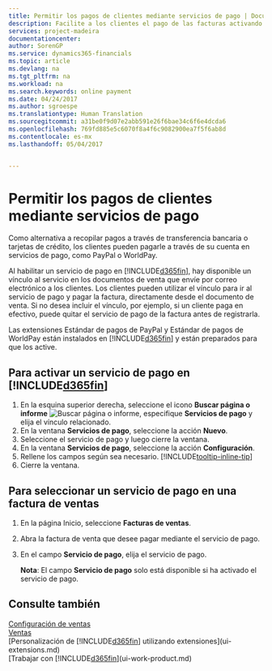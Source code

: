 ```yaml
---
title: Permitir los pagos de clientes mediante servicios de pago | Documentos de Microsoft
description: Facilite a los clientes el pago de las facturas activando los servicios de pago.
services: project-madeira
documentationcenter: 
author: SorenGP
ms.service: dynamics365-financials
ms.topic: article
ms.devlang: na
ms.tgt_pltfrm: na
ms.workload: na
ms.search.keywords: online payment
ms.date: 04/24/2017
ms.author: sgroespe
ms.translationtype: Human Translation
ms.sourcegitcommit: a31be0f9d07e2abb591e26f6bae34c6f6e4dcda6
ms.openlocfilehash: 769fd885e5c6070f8a4f6c9082900ea7f5f6ab8d
ms.contentlocale: es-mx
ms.lasthandoff: 05/04/2017


---
```

# <a name="how-to-enable-customer-payments-through-payment-services"></a>Permitir los pagos de clientes mediante servicios de pago
Como alternativa a recopilar pagos a través de transferencia bancaria o tarjetas de crédito, los clientes pueden pagarle a través de su cuenta en servicios de pago, como PayPal o WorldPay.  

Al habilitar un servicio de pago en [!INCLUDE[d365fin](includes/d365fin_md.md)], hay disponible un vínculo al servicio en los documentos de venta que envíe por correo electrónico a los clientes. Los clientes pueden utilizar el vínculo para ir al servicio de pago y pagar la factura, directamente desde el documento de venta. Si no desea incluir el vínculo, por ejemplo, si un cliente paga en efectivo, puede quitar el servicio de pago de la factura antes de registrarla.  

Las extensiones Estándar de pagos de PayPal y Estándar de pagos de WorldPay están instalados en [!INCLUDE[d365fin](includes/d365fin_md.md)] y están preparados para que los active.  

## <a name="to-enable-a-payment-service-in-included365finincludesd365finmdmd"></a>Para activar un servicio de pago en [!INCLUDE[d365fin](includes/d365fin_md.md)]
1. En la esquina superior derecha, seleccione el icono **Buscar página o informe** ![Buscar página o informe](media/ui-search/search_small.png "Icono Buscar página o informe"), especifique **Servicios de pago** y elija el vínculo relacionado.  
2. En la ventana **Servicios de pago**, seleccione la acción **Nuevo**.  
3. Seleccione el servicio de pago y luego cierre la ventana.  
4. En la ventana **Servicios de pago**, seleccione la acción **Configuración**.  
5. Rellene los campos según sea necesario. [!INCLUDE[tooltip-inline-tip](includes/tooltip-inline-tip_md.md)]  
6. Cierre la ventana.  

## <a name="to-select-a-payment-service-on-a-sales-invoice"></a>Para seleccionar un servicio de pago en una factura de ventas
1. En la página Inicio, seleccione **Facturas de ventas**.  
2. Abra la factura de venta que desee pagar mediante el servicio de pago.  
3. En el campo **Servicio de pago**, elija el servicio de pago.  
  
    **Nota**: El campo **Servicio de pago** solo está disponible si ha activado el servicio de pago.  

## <a name="see-also"></a>Consulte también  
[Configuración de ventas](sales-setup-sales.md)  
[Ventas](sales-manage-sales.md)  
[Personalización de [!INCLUDE[d365fin](includes/d365fin_md.md)] utilizando extensiones](ui-extensions.md)  
[Trabajar con [!INCLUDE[d365fin](includes/d365fin_md.md)](ui-work-product.md)  

